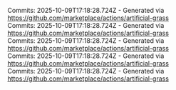 Commits: 2025-10-09T17:18:28.724Z - Generated via https://github.com/marketplace/actions/artificial-grass
<br>
Commits: 2025-10-09T17:18:28.724Z - Generated via https://github.com/marketplace/actions/artificial-grass
<br>
Commits: 2025-10-09T17:18:28.724Z - Generated via https://github.com/marketplace/actions/artificial-grass
<br>
Commits: 2025-10-09T17:18:28.724Z - Generated via https://github.com/marketplace/actions/artificial-grass
<br>
Commits: 2025-10-09T17:18:28.724Z - Generated via https://github.com/marketplace/actions/artificial-grass
<br>

